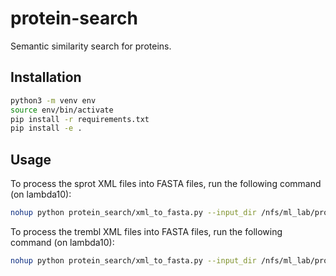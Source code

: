 # protein-search
Semantic similarity search for proteins.

## Installation
```bash
python3 -m venv env
source env/bin/activate
pip install -r requirements.txt
pip install -e .
```

## Usage

To process the sprot XML files into FASTA files, run the following command (on lambda10):
```bash
nohup python protein_search/xml_to_fasta.py --input_dir /nfs/ml_lab/projects/ml_lab/afreiburger/proteins/Uniprot/uniprot/sprot --output_dir data/sprot --num_workers 10 --chunk_size 100 &> sprot.log &
```

To process the trembl XML files into FASTA files, run the following command (on lambda10):
```bash
nohup python protein_search/xml_to_fasta.py --input_dir /nfs/ml_lab/projects/ml_lab/afreiburger/proteins/Uniprot/uniprot/trembl --output_dir data/trembl --num_workers 20 --chunk_size 100 &> trembl.log &
```
